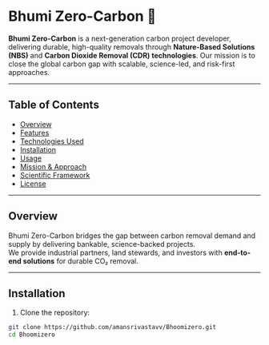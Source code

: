 # Bhumi Zero-Carbon 🌱

**Bhumi Zero-Carbon** is a next-generation carbon project developer, delivering durable, high-quality removals through **Nature-Based Solutions (NBS)** and **Carbon Dioxide Removal (CDR) technologies**. Our mission is to close the global carbon gap with scalable, science-led, and risk-first approaches.

---

## Table of Contents

- [Overview](#overview)
- [Features](#features)
- [Technologies Used](#technologies-used)
- [Installation](#installation)
- [Usage](#usage)
- [Mission & Approach](#mission--approach)
- [Scientific Framework](#scientific-framework)
- [License](#license)

---

## Overview

Bhumi Zero-Carbon bridges the gap between carbon removal demand and supply by delivering bankable, science-backed projects.  
We provide industrial partners, land stewards, and investors with **end-to-end solutions** for durable CO₂ removal.

---

## Installation

1. Clone the repository:

```bash
git clone https://github.com/amansrivastavv/Bhoomizero.git
cd Bhoomizero

